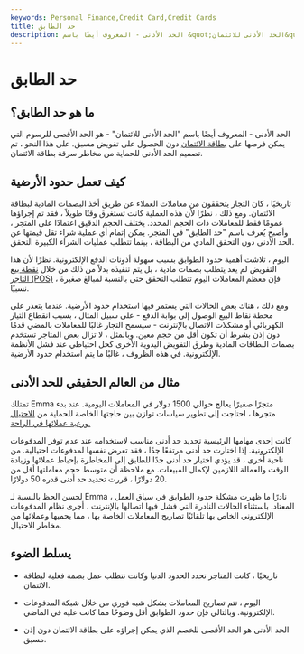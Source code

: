 ```yaml
---
keywords: Personal Finance,Credit Card,Credit Cards
title: حد الطابق
description: الحد الأدنى - المعروف أيضًا باسم &quot;الحد الأدنى للائتمان&quot; - هو الحد الأقصى للرسوم التي يمكن فرضها على بطاقة الائتمان دون الحصول على تفويض مسبق.
---
```


# حد الطابق
## ما هو حد الطابق؟

الحد الأدنى - المعروف أيضًا باسم "الحد الأدنى للائتمان" - هو الحد الأقصى للرسوم التي يمكن فرضها على [بطاقة الائتمان](/creditcard) دون الحصول على تفويض مسبق. على هذا النحو ، تم تصميم الحد الأدنى للحماية من مخاطر سرقة بطاقة الائتمان.

## كيف تعمل حدود الأرضية

تاريخيًا ، كان التجار يتحققون من معاملات العملاء عن طريق أخذ البصمات المادية لبطاقة الائتمان. ومع ذلك ، نظرًا لأن هذه العملية كانت تستغرق وقتًا طويلاً ، فقد تم إجراؤها عمومًا فقط للمعاملات ذات الحجم المحدد. يختلف الحجم الدقيق اعتمادًا على المتجر ، وأصبح يُعرف باسم "حد الطابق" في المتجر. يمكن إتمام أي عملية شراء تقل قيمتها عن الحد الأدنى دون التحقق المادي من البطاقة ، بينما تتطلب عمليات الشراء الكبيرة التحقق.

اليوم ، تلاشت أهمية حدود الطوابق بسبب سهولة أذونات الدفع الإلكترونية. نظرًا لأن هذا التفويض لم يعد يتطلب بصمات مادية ، بل يتم تنفيذه بدلاً من ذلك من خلال [نقطة بيع التاجر (POS)](/point-of-sale-terminal) ، فإن معظم المعاملات اليوم تتطلب التحقق حتى بالنسبة لمبالغ صغيرة نسبيًا.

ومع ذلك ، هناك بعض الحالات التي يستمر فيها استخدام حدود الأرضية. عندما يتعذر على محطة نقاط البيع الوصول إلى بوابة الدفع - على سبيل المثال ، بسبب انقطاع التيار الكهربائي أو مشكلات الاتصال بالإنترنت - سيسمح التجار غالبًا للمعاملات بالمضي قدمًا دون إذن بشرط أن تكون أقل من حجم معين. وبالمثل ، لا تزال بعض المتاجر تستخدم بصمات البطاقات المادية وطرق التفويض اليدوية الأخرى كحل احتياطي عند فشل الأنظمة الإلكترونية. في هذه الظروف ، غالبًا ما يتم استخدام حدود الأرضية.

## مثال من العالم الحقيقي للحد الأدنى

تمتلك Emma متجرًا صغيرًا يعالج حوالي 1500 دولار في المعاملات اليومية. عند بدء متجرها ، احتاجت إلى تطوير سياسات توازن بين حاجتها الخاصة للحماية من [الاحتيال ورغبة عملائها في الراحة.](/fraud)

كانت إحدى مهامها الرئيسية تحديد حد أدنى مناسب لاستخدامه عند عدم توفر المدفوعات الإلكترونية. إذا اختارت حد أدنى مرتفعًا جدًا ، فقد تعرض نفسها لمدفوعات احتيالية. من ناحية أخرى ، قد يؤدي اختيار حد أدنى جدًا للطابق إلى المخاطرة بإحباط عملائها وزيادة الوقت والعمالة اللازمين لإكمال المبيعات. مع ملاحظة أن متوسط حجم معاملتها أقل من 20 دولارًا ، قررت تحديد حد أدنى قدره 50 دولارًا.

لحسن الحظ بالنسبة لـ Emma ، نادرًا ما ظهرت مشكلة حدود الطوابق في سياق العمل المعتاد. باستثناء الحالات النادرة التي فشل فيها اتصالها بالإنترنت ، أجرى نظام المدفوعات الإلكتروني الخاص بها تلقائيًا تصاريح المعاملات الخاصة بها ، مما يحميها وعملائها من مخاطر الاحتيال.

## يسلط الضوء

- تاريخيًا ، كانت المتاجر تحدد الحدود الدنيا وكانت تتطلب عمل بصمة فعلية لبطاقة الائتمان.

- اليوم ، تتم تصاريح المعاملات بشكل شبه فوري من خلال شبكة المدفوعات الإلكترونية. وبالتالي فإن حدود الطوابق أقل وضوحًا مما كانت عليه في الماضي.

- الحد الأدنى هو الحد الأقصى للخصم الذي يمكن إجراؤه على بطاقة الائتمان دون إذن مسبق.

